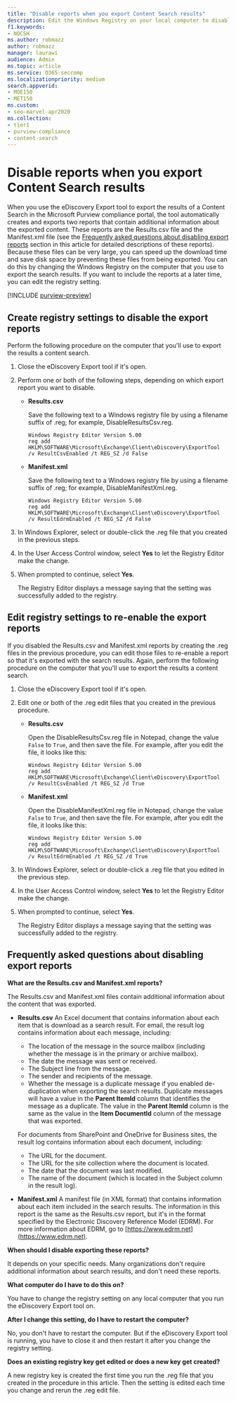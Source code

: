 ```yaml
---
title: "Disable reports when you export Content Search results"
description: Edit the Windows Registry on your local computer to disable reports when you export the results of a Content Search from the Microsoft Purview compliance portal.
f1.keywords:
- NOCSH
ms.author: robmazz
author: robmazz
manager: laurawi
audience: Admin
ms.topic: article
ms.service: O365-seccomp
ms.localizationpriority: medium
search.appverid: 
- MOE150
- MET150
ms.custom:
- seo-marvel-apr2020
ms.collection:
- tier1
- purview-compliance
- content-search
---
```


# Disable reports when you export Content Search results

When you use the eDiscovery Export tool to export the results of a Content Search in the Microsoft Purview compliance portal, the tool automatically creates and exports two reports that contain additional information about the exported content. These reports are the Results.csv file and the Manifest.xml file (see the [Frequently asked questions about disabling export reports](#frequently-asked-questions-about-disabling-export-reports) section in this article for detailed descriptions of these reports). Because these files can be very large, you can speed up the download time and save disk space by preventing these files from being exported. You can do this by changing the Windows Registry on the computer that you use to export the search results. If you want to include the reports at a later time, you can edit the registry setting. 
  
[!INCLUDE [purview-preview](../includes/purview-preview.md)]

## Create registry settings to disable the export reports

Perform the following procedure on the computer that you'll use to export the results a content search.
  
1. Close the eDiscovery Export tool if it's open.
  
2. Perform one or both of the following steps, depending on which export report you want to disable.

    - **Results.csv**

      Save the following text to a Windows registry file by using a filename suffix of .reg; for example, DisableResultsCsv.reg.

      ```text
      Windows Registry Editor Version 5.00
      reg add HKLM\SOFTWARE\Microsoft\Exchange\Client\eDiscovery\ExportTool /v ResultCsvEnabled /t REG_SZ /d False 
      ```

    - **Manifest.xml**

      Save the following text to a Windows registry file by using a filename suffix of .reg; for example, DisableManifestXml.reg.

      ```text
      Windows Registry Editor Version 5.00
      reg add HKLM\SOFTWARE\Microsoft\Exchange\Client\eDiscovery\ExportTool /v ResultEdrmEnabled /t REG_SZ /d False 
      ```

3. In Windows Explorer, select or double-click the .reg file that you created in the previous steps.

4. In the User Access Control window, select **Yes** to let the Registry Editor make the change. 

5. When prompted to continue, select **Yes**.

    The Registry Editor displays a message saying that the setting was successfully added to the registry.
  
## Edit registry settings to re-enable the export reports

If you disabled the Results.csv and Manifest.xml reports by creating the .reg files in the previous procedure, you can edit those files to re-enable a report so that it's exported with the search results. Again, perform the following procedure on the computer that you'll use to export the results a content search.
  
1. Close the eDiscovery Export tool if it's open.

2. Edit one or both of the .reg edit files that you created in the previous procedure.

    - **Results.csv**

        Open the DisableResultsCsv.reg file in Notepad, change the value  `False` to  `True`, and then save the file. For example, after you edit the file, it looks like this:

        ```text
        Windows Registry Editor Version 5.00
      reg add HKLM\SOFTWARE\Microsoft\Exchange\Client\eDiscovery\ExportTool /v ResultCsvEnabled /t REG_SZ /d True
        ```

    - **Manifest.xml**

        Open the DisableManifestXml.reg file in Notepad, change the value  `False` to  `True`, and then save the file. For example, after you edit the file, it looks like this:

      ```text
      Windows Registry Editor Version 5.00
      reg add HKLM\SOFTWARE\Microsoft\Exchange\Client\eDiscovery\ExportTool /v ResultEdrmEnabled /t REG_SZ /d True
      ```

3. In Windows Explorer, select or double-click a .reg file that you edited in the previous step.

4. In the User Access Control window, select **Yes** to let the Registry Editor make the change. 

5. When prompted to continue, select **Yes**.

    The Registry Editor displays a message saying that the setting was successfully added to the registry.
  
## Frequently asked questions about disabling export reports

**What are the Results.csv and Manifest.xml reports?**
  
The Results.csv and Manifest.xml files contain additional information about the content that was exported.
  
- **Results.csv** An Excel document that contains information about each item that is download as a search result. For email, the result log contains information about each message, including: 

  - The location of the message in the source mailbox (including whether the message is in the primary or archive mailbox).
  - The date the message was sent or received.
  - The Subject line from the message.
  - The sender and recipients of the message.
  - Whether the message is a duplicate message if you enabled de-duplication when exporting the search results. Duplicate messages will have a value in the **Parent ItemId** column that identifies the message as a duplicate. The value in the **Parent ItemId** column is the same as the value in the **Item DocumentId** column of the message that was exported.

  For documents from SharePoint and OneDrive for Business sites, the result log contains information about each document, including:

  - The URL for the document.
  - The URL for the site collection where the document is located.
  - The date that the document was last modified.
  - The name of the document (which is located in the Subject column in the result log).

- **Manifest.xml** A manifest file (in XML format) that contains information about each item included in the search results. The information in this report is the same as the Results.csv report, but it's in the format specified by the Electronic Discovery Reference Model (EDRM). For more information about EDRM, go to [https://www.edrm.net](https://www.edrm.net).

**When should I disable exporting these reports?**
  
It depends on your specific needs. Many organizations don't require additional information about search results, and don't need these reports.
  
**What computer do I have to do this on?**
  
You have to change the registry setting on any local computer that you run the eDiscovery Export tool on. 
  
**After I change this setting, do I have to restart the computer?**
  
No, you don't have to restart the computer. But if the eDiscovery Export tool is running, you have to close it and then restart it after you change the registry setting.
  
**Does an existing registry key get edited or does a new key get created?**
  
A new registry key is created the first time you run the .reg file that you created in the procedure in this article. Then the setting is edited each time you change and rerun the .reg edit file.
